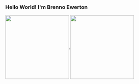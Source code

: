 ### Hello World! I'm Brenno Ewerton

<a href="https://github.com/BrennoEwerton/github-readme-stats">
  <img height=200 align="center" src="https://github-readme-stats.vercel.app/api?username=BrennoEwerton&theme=radical" />
</a>
<a href="https://github.com/BrennoEwerton/convoychat">
  <img height=200 align="center" src="https://github-readme-stats.vercel.app/api/top-langs?username=BrennoEwerton&layout=compact&theme=radical&langs_count=8&card_width=320" />
</a>
